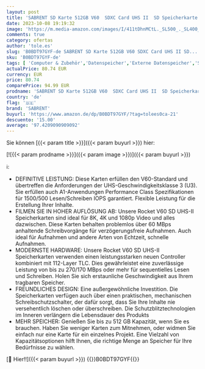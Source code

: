 ```yaml
---
layout: post
title: 'SABRENT SD Karte 512GB V60  SDXC Card UHS II  SD Speicherkarte Class 10  U3  R270MB/s W170MB/s Full HD Ultra 8K für professionelle Fotografen  Videofilmer  Vloggers  SD-TL60-512GB '
date: 2023-10-08 19:19:32
image: 'https://m.media-amazon.com/images/I/411tDhnMCtL._SL500_._SL400_.jpg'
comments: true
category: ofertas
author: 'tole.es'
slug: 'B0BDT97GYF-de SABRENT SD Karte 512GB V60 SDXC Card UHS II SD...'
sku: 'B0BDT97GYF-de'
tags: [ 'Computer & Zubehör','Datenspeicher','Externe Datenspeicher','SecureDigital-Cards','Speicherkarten','sabrent','🇩🇪', ]
actualPrice: 80.74 EUR
currency: EUR
price: 80.74
comparePrice: 94.99 EUR
prodname: 'SABRENT SD Karte 512GB V60  SDXC Card UHS II  SD Speicherkarte Class 10  U3  R270MB/s W170MB/s Full HD Ultra 8K für professionelle Fotografen  Videofilmer  Vloggers  SD-TL60-512GB '
country: 'de'
flag: '🇩🇪'
brand: 'SABRENT'
buyurl: 'https://www.amazon.de/dp/B0BDT97GYF/?tag=tolees0ca-21'
descuento: '15.00'
average: '97.4209090909092'
---
```


Sie können [{{< param title >}}]({{< param buyurl >}}) hier:

[![{{< param prodname >}}]({{< param image >}})]({{< param buyurl >}})

ℹ️:

- DEFINITIVE LEISTUNG: Diese Karten erfüllen den V60-Standard und übertreffen die Anforderungen der UHS-Geschwindigkeitsklasse 3 (U3). Sie erfüllen auch A1-Anwendungen Performance Class Spezifikationen für 1500/500 Lesen/Schreiben IOPS garantiert. Flexible Leistung für die Erstellung Ihrer Inhalte.
- FILMEN SIE IN HOHER AUFLÖSUNG AB: Unsere Rocket V60 SD UHS-II Speicherkarten sind ideal für 8K, 4K und 1080p Video und alles dazwischen. Diese Karten behalten problemlos über 60 MBps anhaltende Schreibvorgänge für verzögerungsfreie Aufnahmen. Auch ideal für Aufnahmen und andere Arten von Echtzeit, schnelle Aufnahmen.
- MODERNSTE HARDWARE: Unsere Rocket V60 SD UHS-II Speicherkarten verwenden einen leistungsstarken neuen Controller kombiniert mit 112-Layer TLC. Dies gewährleistet eine zuverlässige Leistung von bis zu 270/170 MBps oder mehr für sequentielles Lesen und Schreiben. Holen Sie sich erstaunliche Geschwindigkeit aus Ihrem tragbaren Speicher.
- FREUNDLICHES DESIGN: Eine außergewöhnliche Investition. Die Speicherkarten verfügen auch über einen praktischen, mechanischen Schreibschutzschalter, der dafür sorgt, dass Sie Ihre Inhalte nie versehentlich löschen oder überschreiben. Die Schutzblitztechnologien im Inneren verlängern die Lebensdauer des Produkts
- MEHR SPEICHER: Genießen Sie bis zu 512 GB Kapazität, wenn Sie es brauchen. Haben Sie weniger Karten zum Mitnehmen, oder widmen Sie einfach nur eine Karte für ein einzelnes Projekt. Eine Vielzahl von Kapazitätsoptionen hilft Ihnen, die richtige Menge an Speicher für Ihre Bedürfnisse zu wählen.

[🛒 Hier!!]({{< param buyurl >}})
{{<world>}}B0BDT97GYF{{</world>}}
